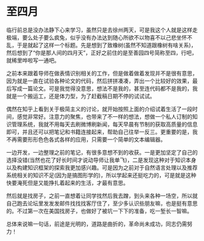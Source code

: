 # 至四月

临行前总是没办法静下心来学习，虽然只是去徐州两天，可是我这个人就是这样走极端，要么处子要么疯兔，似乎没有办法达到随心所欲不以物喜不以己悲坐怀不乱，于是就起了这样一个标题。先是想到了致橡树(虽然不知道跟橡树有啥关系)，然后想到了“你是那人间的四月天”，正好之前住的是至善园四号简称至四，行吧，就稀里哗啦写一通吧。

之前本来跟着导师在做表情识别相关的工作，但是做着做着发现并不是很有意思，因为就是一直在试验各种论文的代码，然后拼拼凑凑，弄出一个比较好的效果，最后写成一篇论文。可是我觉得没意思，想法不是我的，甚至连代码都不是我的，我就是一个搬运工，还是体力型，为了赶截稿日期不停的试试试。

偶然在知乎上看到关于极简主义的讨论，就开始按照上面的介绍试着生活了一段时间，感觉非常好。注意力的聚焦，也带来了不一样的想法，想做一个私人订制的知识管理系统，我就不用每天去刷微博刷新闻，每天早晨有节制的获取高质量的信息即可，并且还可以把笔记和书籍连接起来，帮助自己往举一反三。更重要的是，我不再需要形形色色各式各样的应用，只需要一个简单的文本编辑器。

一边开发，一边整理之前的笔记，有很多意想不到的收获。一是更加坚定了自己的选择没错(当然也花了好长时间才说动导师让我单飞)，二是发现这种对于知识本身以及构建知识框架的探索我更加感兴趣。可是因为之前对于自然语言处理以及推荐系统相关的知识不足(因为是搞图形学的)，所以学起来还挺吃力的，可是就是这种快要淹死但是又能挣扎着起来的生活，才最有意思。

然后就是找房子，之前一直想着让同学找然后我去蹭，到头来各种一场空，所以就自己跑去论坛里发发发邮件找找找客厅住了，至少多认识些朋友嘛，也是挺有意思的。不过第一次在美国找房子，也做好了被坑一下下的准备，吃一堑长一智嘛。

总体来说嘛一句话，前途是光明的，道路是曲折的，革命尚未成功，同志仍需努力！
